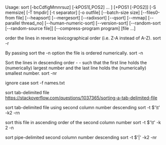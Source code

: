 Usage: sort [-bcCdfigMmnrsuz] [-kPOS1[,POS2] ... ] [+POS1 [-POS2]] [-S memsize] [-T tmpdir] [-t separator] [-o outfile] [--batch-size size] [--files0-from file] [--heapsort] [--mergesort] [--radixsort] [--qsort] [--mmap] [--parallel thread_no] [--human-numeric-sort] [--version-sort] [--random-sort [--random-source file]] [--compress-program program] [file ...]

order the lines in reverse lexicographical order (i.e. Z-A instead of A-Z).
sort -r

By passing sort the -n option the file is ordered numerically.
sort -n

Sort the lines in descending order - - such that the first line holds the (numerically) largest number and the last line holds the (numerically) smallest number.
sort -nr

ignore case
sort -f names.txt

sort tab-delimited file
https://stackoverflow.com/questions/1037365/sorting-a-tab-delimited-file

sort tab-delimited file using second column number descending
sort -t $'\t' -k2 -rn

sort this file in ascending order of the second column number
sort -t $'\t' -k 2 -n

sort pipe-delimited second column number descending
sort -t $'|' -k2 -nr
